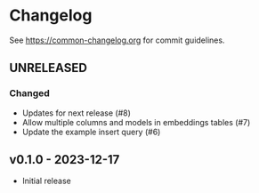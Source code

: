 # Changelog

See https://common-changelog.org for commit guidelines.

## UNRELEASED

### Changed

- Updates for next release (#8)
- Allow multiple columns and models in embeddings tables (#7)
- Update the example insert query (#6)

## v0.1.0 - 2023-12-17

- Initial release
